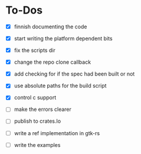 # To-Dos

 * [x] finnish documenting the code
 * [x] start writing the platform dependent bits
 * [x] fix the scripts dir
 * [x] change the repo clone callback
 * [x] add checking for if the spec had been built or not
 * [x] use absolute paths for the build script
 * [x] control c support
 * [ ] make the errors clearer
 * [ ] publish to crates.Io
 * [ ] write a ref implementation in gtk-rs
 * [ ] write the examples

